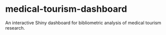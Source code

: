 # medical-tourism-dashboard
An interactive Shiny dashboard for bibliometric analysis of medical tourism research.
